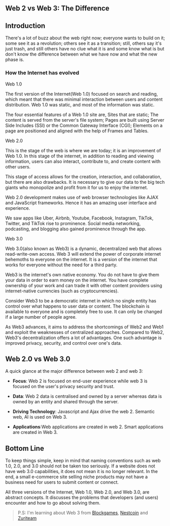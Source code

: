 ## Web 2 vs Web 3: The Difference

## Introduction

There's a lot of buzz about the web right now;  everyone wants to build on it; some see it as a revolution; others see it as a transition; still, others say it's just trash, and still others have no clue what it is and some know what is but don't know the difference between what we have now and what the new phase is.


### How the Internet has evolved

Web 1.0

The first version of the Internet(Web 1.0)  focused on search and reading, which meant that there was minimal interaction between users and content distribution. Web 1.0 was static, and most of the information was static.

The four essential features of a Web 1.0 site are, Sites that are static; The content is served from the server's file system; Pages are built using Server Side Includes (SSI) or the Common Gateway Interface (CGI); Elements on a page are positioned and aligned with the help of Frames and Tables.



Web 2.0

This is the stage of the web is where we are today; it is an improvement of Web 1.0. In this stage of the internet, in addition to reading and viewing information, users can also interact, contribute to, and create content with other users.

This stage of access allows for the creation, interaction, and collaboration, but there are also drawbacks.  It is necessary to give our data to the big tech giants who monopolize and profit from it for us to enjoy the internet.

Web 2.0 development makes use of web browser technologies like AJAX and JavaScript frameworks. Hence it has an amazing user interface and experience. 

We saw apps like Uber, Airbnb, Youtube, Facebook, Instagram, TikTok, Twitter, and TikTok rise to prominence. Social media networking, podcasting, and blogging also gained prominence through the app.


Web 3.0

Web 3.0(also known as Web3) is a dynamic, decentralized web that allows read-write-own access. Web 3 will extend the power of corporate internet behemoths to everyone on the internet. It is a version of the internet that works for everyone without the need for a third party.

Web3 is the internet's own native economy. You do not have to give them your data in order to earn money on the internet. You have complete ownership of your work and can trade it with other content providers using internet-native currencies (such as cryptocurrencies).

Consider Web3 to be a democratic internet in which no single entity has control over what happens to user data or content. The blockchain is available to everyone and is completely free to use. It can only be changed if a large number of people agree.


As Web3 advances, it aims to address the shortcomings of Web2 and Web1 and exploit the weaknesses of centralized approaches. Compared to Web2, Web3's decentralization offers a lot of advantages. One such advantage is improved privacy, security, and control over one's data.

 ## Web 2.0 vs Web 3.0
A quick glance at the major difference between web 2 and web 3:


- **Focus**:  Web 2 is focused on end-user experience while web 3 is focused on the user's privacy security and trust.

- **Data**: Web 2 data is centralised and owned by a server whereas data is owned by an entity and shared through the server.

- **Driving Technology**: Javascript and Ajax drive the web 2. Semantic web, AI is used on Web 3.

- **Applications**:Web applications are created in web 2. Smart applications are created in Web 3.

## Bottom Line

To keep things simple, keep in mind that naming conventions such as web 1.0, 2.0, and 3.0 should not be taken too seriously. If a website does not have web 3.0 capabilities, it does not mean it is no longer relevant. In the end, a small e-commerce site selling niche products may not have a business need for users to submit content or connect.

All three versions of the Internet, Web 1.0, Web 2.0, and Web 3.0, are abstract concepts. It discusses the problems that developers (and users) encounter and how to go about solving them.



> P.S:  I'm learning about Web 3 from [Blockgames](https://blockgames.gg/),
[Nestcoin](https://nestcoin.com/) and
[Zuriteam](https://zuri.team/)




